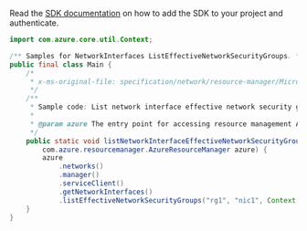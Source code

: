 Read the [SDK documentation](https://github.com/Azure/azure-sdk-for-java/blob/azure-resourcemanager_2.14.0/sdk/resourcemanager/azure-resourcemanager/README.md) on how to add the SDK to your project and authenticate.

```java
import com.azure.core.util.Context;

/** Samples for NetworkInterfaces ListEffectiveNetworkSecurityGroups. */
public final class Main {
    /*
     * x-ms-original-file: specification/network/resource-manager/Microsoft.Network/stable/2021-05-01/examples/NetworkInterfaceEffectiveNSGList.json
     */
    /**
     * Sample code: List network interface effective network security groups.
     *
     * @param azure The entry point for accessing resource management APIs in Azure.
     */
    public static void listNetworkInterfaceEffectiveNetworkSecurityGroups(
        com.azure.resourcemanager.AzureResourceManager azure) {
        azure
            .networks()
            .manager()
            .serviceClient()
            .getNetworkInterfaces()
            .listEffectiveNetworkSecurityGroups("rg1", "nic1", Context.NONE);
    }
}
```
